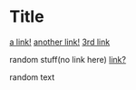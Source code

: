 # Title

[a link!](https://something.com)
[another link!](some-page.html)
[3rd link](www.google.com)

random stuff(no link here)
[link?](facebook.com)


random text

